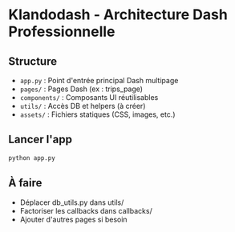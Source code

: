 # Klandodash - Architecture Dash Professionnelle

## Structure

- `app.py` : Point d'entrée principal Dash multipage
- `pages/` : Pages Dash (ex : trips_page)
- `components/` : Composants UI réutilisables
- `utils/` : Accès DB et helpers (à créer)
- `assets/` : Fichiers statiques (CSS, images, etc.)

## Lancer l'app

```bash
python app.py
```

## À faire
- Déplacer db_utils.py dans utils/
- Factoriser les callbacks dans callbacks/
- Ajouter d'autres pages si besoin
